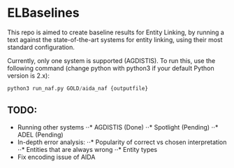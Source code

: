 # ELBaselines
This repo is aimed to create baseline results for Entity Linking, by running a text against the state-of-the-art systems for entity linking, using their most standard configuration.

Currently, only one system is supported (AGDISTIS). To run this, use the following command (change python with python3 if your default Python version is 2.x):
```python
python3 run_naf.py GOLD/aida_naf {outputfile}
```

## TODO:
* Running other systems
⋅⋅* AGDISTIS (Done)
⋅⋅* Spotlight (Pending)
⋅⋅* ADEL (Pending)
* In-depth error analysis:
⋅⋅* Popularity of correct vs chosen interpretation
⋅⋅* Entities that are always wrong
⋅⋅* Entity types
* Fix encoding issue of AIDA
